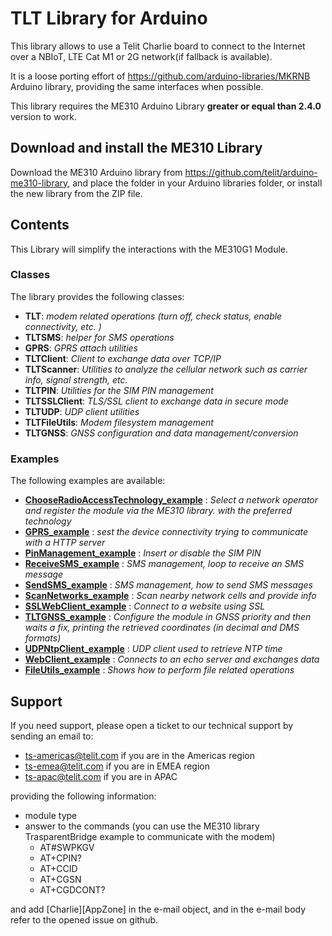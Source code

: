 # TLT Library for Arduino

This library allows to use a Telit Charlie board to connect to the Internet over a NBIoT, LTE Cat M1 or 2G network(if fallback is available).

It is a loose porting effort of https://github.com/arduino-libraries/MKRNB Arduino library, providing the same interfaces when possible.

This library requires the ME310 Arduino Library **greater or equal than 2.4.0** version to work.


## Download and install the ME310 Library

Download the ME310 Arduino library from https://github.com/telit/arduino-me310-library, and place the folder in your Arduino libraries folder, or install the new library from the ZIP file.


## Contents

This Library will simplify the interactions with the ME310G1 Module.

### Classes

The library provides the following classes:

 - **TLT**:  _modem related operations (turn off, check status, enable connectivity, etc. )_
 - **TLTSMS**: _helper for SMS operations_
 - **GPRS**: _GPRS attach utilities_
 - **TLTClient**: _Client to exchange data over TCP/IP_
 - **TLTScanner**: _Utilities to analyze the cellular network such as carrier info, signal strength, etc._
 - **TLTPIN**: _Utilities for the SIM PIN management_
 - **TLTSSLClient**: _TLS/SSL client to exchange data in secure mode_
 - **TLTUDP**: _UDP client utilities_
 - **TLTFileUtils**: _Modem filesystem management_
 - **TLTGNSS**: _GNSS configuration and data management/conversion_


### Examples

The following examples are available:

 - **[ChooseRadioAccessTechnology_example](examples/ChooseRadioAccessTechnology_example/ChooseRadioAccessTechnology_example.ino)** : _Select a network operator and register the module via the ME310 library. with the preferred technology_
 - **[GPRS_example](examples/GPRS_example/GPRS_example.ino)** : _sest the device connectivity trying to communicate with a HTTP server_
 - **[PinManagement_example](examples/PinManagement_example/PinManagement_example.ino)** : _Insert or disable the SIM PIN_
 - **[ReceiveSMS_example](examples/ReceiveSMS_example/ReceiveSMS_example.ino)** : _SMS management, loop to receive an SMS message_
 - **[SendSMS_example](examples/SendSMS_example/SendSMS_example.ino)** : _SMS management, how to send SMS messages_
 - **[ScanNetworks_example](examples/ScanNetworks_example/ScanNetworks_example.ino)** : _Scan nearby network cells and provide info_
 - **[SSLWebClient_example](examples/SSLWebClient_example/SSLWebClient_example.ino)** : _Connect to a website using SSL_
 - **[TLTGNSS_example](examples/TLTGNSS_example/TLTGNSS_example.ino)** : _Configure the module in GNSS priority and then waits a fix, printing the retrieved coordinates (in decimal and DMS formats)_
 - **[UDPNtpClient_example](examples/UDPNtpClient_example/UDPNtpClient_example.ino)** : _UDP client used to retrieve NTP time_
 - **[WebClient_example](examples/WebClient_example/WebClient_example.ino)** : _Connects to an echo server and exchanges data_
 - **[FileUtils_example](examples/FileUtils_example/FileUtils_example.ino)** : _Shows how to perform file related operations_


## Support

If you need support, please open a ticket to our technical support by sending an email to:

 - ts-americas@telit.com if you are in the Americas region
 - ts-emea@telit.com if you are in EMEA region
 - ts-apac@telit.com if you are in APAC

 providing the following information:

 - module type
 - answer to the commands (you can use the ME310 library TrasparentBridge example to communicate with the modem)
   - AT#SWPKGV
   - AT+CPIN?
   - AT+CCID
   - AT+CGSN
   - AT+CGDCONT?

and add [Charlie][AppZone] in the e-mail object, and in the e-mail body refer to the opened issue on github.
